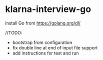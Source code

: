 # klarna-interview-go


install Go from https://golang.org/dl/



//TODO: 
- bootstrap from configuration
- fix double line at end of input file support
- add instructions for test and run
